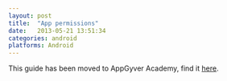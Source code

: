 ```yaml
---
layout: post
title:  "App permissions"
date:   2013-05-21 13:51:34
categories: android
platforms: Android
---
```


This guide has been moved to AppGyver Academy, find it [here](https://academy.appgyver.com/guides/66-android-app-permissions).